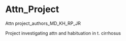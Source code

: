 # Attn_Project
Attn project_authors_MD_KH_RP_JR


Project investigating attn and habituation in t. cirrhosus
